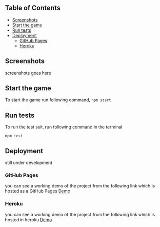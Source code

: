 
## Table of Contents

- [Screenshots](#screenshots)
- [Start the game](#start-the-game)
- [Run tests](#run-tests)
- [Deployment](#deployment)
  - [GitHub Pages](#github-pages)
  - [Heroku](#heroku)

## Screenshots

screenshots goes here

## Start the game

To start the game run following command,
`npm start`

## Run tests

To run the test suit, run following command in the terminal

`npm test`

## Deployment

still under development
### GitHub Pages
you can see a working demo of the project from the following link which is hosted as a GitHub Pages
[Demo](https://mahathun.github.io/React-Tic-tac-Toe-game/)

### Heroku
you can see a working demo of the project from the following link which is hosted in heroku
[Demo](https://dan-tic-tac-toe.herokuapp.com/)
